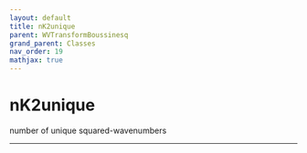 ```yaml
---
layout: default
title: nK2unique
parent: WVTransformBoussinesq
grand_parent: Classes
nav_order: 19
mathjax: true
---
```


#  nK2unique

number of unique squared-wavenumbers


---

